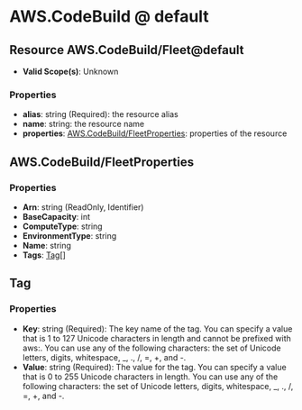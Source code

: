 # AWS.CodeBuild @ default

## Resource AWS.CodeBuild/Fleet@default
* **Valid Scope(s)**: Unknown
### Properties
* **alias**: string (Required): the resource alias
* **name**: string: the resource name
* **properties**: [AWS.CodeBuild/FleetProperties](#awscodebuildfleetproperties): properties of the resource

## AWS.CodeBuild/FleetProperties
### Properties
* **Arn**: string (ReadOnly, Identifier)
* **BaseCapacity**: int
* **ComputeType**: string
* **EnvironmentType**: string
* **Name**: string
* **Tags**: [Tag](#tag)[]

## Tag
### Properties
* **Key**: string (Required): The key name of the tag. You can specify a value that is 1 to 127 Unicode characters in length and cannot be prefixed with aws:. You can use any of the following characters: the set of Unicode letters, digits, whitespace, _, ., /, =, +, and -. 
* **Value**: string (Required): The value for the tag. You can specify a value that is 0 to 255 Unicode characters in length. You can use any of the following characters: the set of Unicode letters, digits, whitespace, _, ., /, =, +, and -. 

